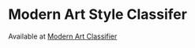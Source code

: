 # Modern Art Style Classifer

Available at [Modern Art Classifier](https://modern-art-classifier.herokuapp.com/)
